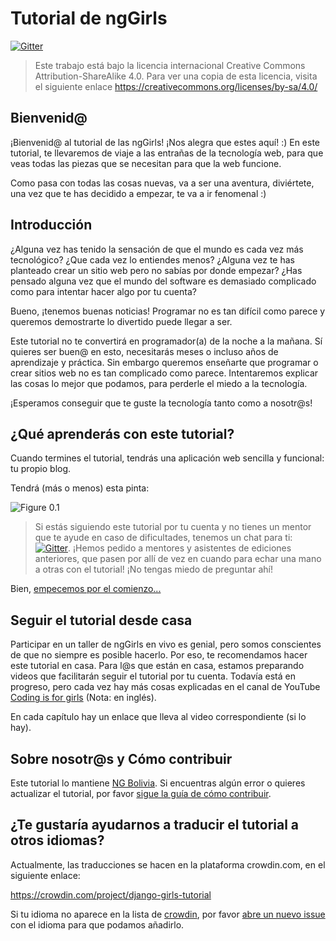 
#  Tutorial de ngGirls

[![Gitter](https://badges.gitter.im/DjangoGirls/tutorial.svg)](https://gitter.im/DjangoGirls/tutorial)

  

> Este trabajo está bajo la licencia internacional Creative Commons Attribution-ShareAlike 4.0. Para ver una copia de esta licencia, visita el siguiente enlace https://creativecommons.org/licenses/by-sa/4.0/

  

##  Bienvenid@

  

¡Bienvenid@ al tutorial de las ngGirls! ¡Nos alegra que estes aquí! :) En este tutorial, te llevaremos de viaje a las entrañas de la tecnología web, para que veas todas las piezas que se necesitan para que la web funcione.

  

Como pasa con todas las cosas nuevas, va a ser una aventura, diviértete, una vez que te has decidido a empezar, te va a ir fenomenal :)

  

##  Introducción

  

¿Alguna vez has tenido la sensación de que el mundo es cada vez más tecnológico? ¿Que cada vez lo entiendes menos? ¿Alguna vez te has planteado crear un sitio web pero no sabías por donde empezar? ¿Has pensado alguna vez que el mundo del software es demasiado complicado como para intentar hacer algo por tu cuenta?

  

Bueno, ¡tenemos buenas noticias! Programar no es tan difícil como parece y queremos demostrarte lo divertido puede llegar a ser.

  

Este tutorial no te convertirá en programador(a) de la noche a la mañana. Sí quieres ser buen@ en esto, necesitarás meses o incluso años de aprendizaje y práctica. Sin embargo queremos enseñarte que programar o crear sitios web no es tan complicado como parece. Intentaremos explicar las cosas lo mejor que podamos, para perderle el miedo a la tecnología.

  

¡Esperamos conseguir que te guste la tecnología tanto como a nosotr@s!

  

##  ¿Qué aprenderás con este tutorial?

  

Cuando termines el tutorial, tendrás una aplicación web sencilla y funcional: tu propio blog.

  

Tendrá (más o menos) esta pinta:

  

![Figure 0.1](images/application.png)

  

> Si estás siguiendo este tutorial por tu cuenta y no tienes un mentor que te ayude en caso de dificultades, tenemos un chat para ti: [![Gitter](https://badges.gitter.im/DjangoGirls/tutorial.svg)](https://gitter.im/DjangoGirls/tutorial). ¡Hemos pedido a mentores y asistentes de ediciones anteriores, que pasen por allí de vez en cuando para echar una mano a otras con el tutorial! ¡No tengas miedo de preguntar ahí!

  

Bien, [empecemos por el comienzo...](./how_the_internet_works/README.md)

  

##  Seguir el tutorial desde casa

  

Participar en un taller de ngGirls en vivo es genial, pero somos conscientes de que no siempre es posible hacerlo. Por eso, te recomendamos hacer este tutorial en casa. Para l@s que están en casa, estamos preparando videos que facilitarán seguir el tutorial por tu cuenta. Todavía está en progreso, pero cada vez hay más cosas explicadas en el canal de YouTube [Coding is for girls](https://www.youtube.com/channel/UC0hNd2uW8jTR5K3KBzRuG2A/feed) (Nota: en inglés).

  

En cada capítulo hay un enlace que lleva al video correspondiente (si lo hay).

  

##  Sobre nosotr@s y Cómo contribuir

  

Este tutorial lo mantiene [NG Bolivia](https://ng-bolivia.org/). Si encuentras algún error o quieres actualizar el tutorial, por favor [sigue la guía de cómo contribuir](https://github.com/DjangoGirls/tutorial/blob/master/README.md).

  

##  ¿Te gustaría ayudarnos a traducir el tutorial a otros idiomas?

  

Actualmente, las traducciones se hacen en la plataforma crowdin.com, en el siguiente enlace:

  

https://crowdin.com/project/django-girls-tutorial

  

Si tu idioma no aparece en la lista de [crowdin](https://crowdin.com/), por favor [abre un nuevo issue](https://github.com/DjangoGirls/tutorial/issues/new) con el idioma para que podamos añadirlo.
<!--stackedit_data:
eyJoaXN0b3J5IjpbMjA5MDQ1ODkyOF19
-->